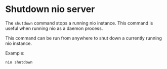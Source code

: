 # Shutdown nio server

The `shutdown` command stops a running nio instance. This command is useful when running nio as a daemon process.

This command can be run from anywhere to shut down a currently running nio instance.

Example:
```bash
nio shutdown
```

